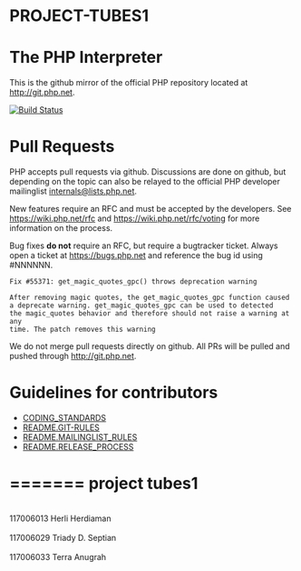 PROJECT-TUBES1
==============
The PHP Interpreter
===================

This is the github mirror of the official PHP repository located at
http://git.php.net.

[![Build Status](https://secure.travis-ci.org/php/php-src.png?branch=master)](http://travis-ci.org/php/php-src)

Pull Requests
=============
PHP accepts pull requests via github. Discussions are done on github, but
depending on the topic can also be relayed to the official PHP developer
mailinglist internals@lists.php.net.

New features require an RFC and must be accepted by the developers.
See https://wiki.php.net/rfc and https://wiki.php.net/rfc/voting for more
information on the process.

Bug fixes **do not** require an RFC, but require a bugtracker ticket. Always
open a ticket at https://bugs.php.net and reference the bug id using #NNNNNN.

    Fix #55371: get_magic_quotes_gpc() throws deprecation warning

    After removing magic quotes, the get_magic_quotes_gpc function caused
    a deprecate warning. get_magic_quotes_gpc can be used to detected
    the magic_quotes behavior and therefore should not raise a warning at any
    time. The patch removes this warning

We do not merge pull requests directly on github. All PRs will be
pulled and pushed through http://git.php.net.


Guidelines for contributors
===========================
- [CODING_STANDARDS](/CODING_STANDARDS)
- [README.GIT-RULES](/README.GIT-RULES)
- [README.MAILINGLIST_RULES](/README.MAILINGLIST_RULES)
- [README.RELEASE_PROCESS](/README.RELEASE_PROCESS)

=======
project tubes1
======
<br>117006013 Herli Herdiaman</br>
<br>117006029 Triady D. Septian</br>
<br>117006033 Terra Anugrah</br>
